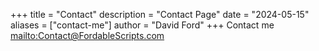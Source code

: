 +++
title = "Contact"
description = "Contact Page"
date = "2024-05-15"
aliases = ["contact-me"]
author = "David Ford"
+++
Contact me <mailto:Contact@FordableScripts.com>
